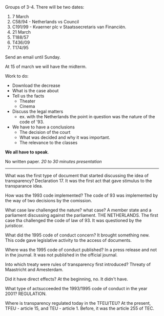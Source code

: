 Groups of 3-4. There will be two dates:
1. 7 March
  1. C58/94 - Netherlands vs Council
  2. C191/99 - Kvaerner plc v Staatssecretaris van Financiën.
2. 21 March
  1. T188/57
  2. T436/09
  3. T174/95

Send an email until Sunday.

At 15 of march we will have the midterm.

Work to do:
- Download the decrease
- What is the case about
- Tell us the facts
  - Theater
  - Cinema
- Discuss the legal matters
  - ex. with the Netherlands the point in question was the nature of the code of '93.
- We have to have a conclusions
  - The decision of the court
  - What was decided and why it was important.
  - The relevance to the classes

**We all have to speak**.

No written paper. *20 to 30 minutes presentation*


____________

What was the first type of document that started discussing the idea of transparency?
Declaration 17. It was the first act that gave stimulus to the transparance idea.

How was the 1993 code implemented?
The code of 93 was implemented by the way of two decisions by the comission.

What case law challenged the nature? what case?
A member state and a parliament discussing against the parliament. THE NETHERLANDS. The first case tha challenged the code of law of 93. It was questioned by the juristicor.

What did the 1995 code of conduct concern?
It brought something new. This code gave legislative activity to the access of documents.

Where was the 1995 code of conduct published?
In a press release and not in the journal. It was not published in the official journal.

Into which treaty were rules of transparency first introduced? Threaty of Maastricht and Amesterdam.

Did it have direct effects?
At the beginning, no. It didn't have.

What type of actsucceeded the 1993/1995 code of conduct in the year 2001?
REGULATION.

Where is transparency regulated today in the TFEU/TEU?
At the present, TFEU - article 15, and TEU - article 1. Before, it was the article 255 of TEC.
